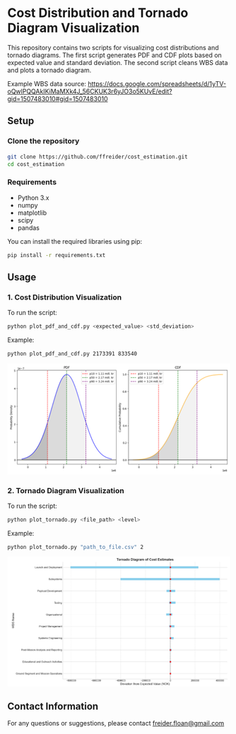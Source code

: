 # Cost Distribution and Tornado Diagram Visualization

This repository contains two scripts for visualizing cost distributions and tornado diagrams. The first script generates PDF and CDF plots based on expected value and standard deviation. The second script cleans WBS data and plots a tornado diagram.

Example WBS data source: https://docs.google.com/spreadsheets/d/1yTV-oQwlPQQAkIKiMaMXk4J_56CKUK3r6yJO3o5KUvE/edit?gid=1507483010#gid=1507483010

## Setup

### Clone the repository
```sh
git clone https://github.com/ffreider/cost_estimation.git
cd cost_estimation
```
### Requirements

- Python 3.x
- numpy
- matplotlib
- scipy
- pandas

You can install the required libraries using pip:

```sh
pip install -r requirements.txt
```

## Usage

### 1. Cost Distribution Visualization
To run the script:
```sh
python plot_pdf_and_cdf.py <expected_value> <std_deviation>
```
Example:
```sh
python plot_pdf_and_cdf.py 2173391 833540
```
![alt text](https://github.com/ffreider/cost_estimation/blob/main/example_img/example_pdf_cdf_biosat.png?raw=true)

### 2. Tornado Diagram Visualization
To run the script:
```sh
python plot_tornado.py <file_path> <level>
```
Example:
```sh
python plot_tornado.py "path_to_file.csv" 2
```
![alt text](https://github.com/ffreider/cost_estimation/blob/main/example_img/example_tornado_level_2_biosat.png?raw=true)

## Contact Information
For any questions or suggestions, please contact freider.floan@gmail.com

